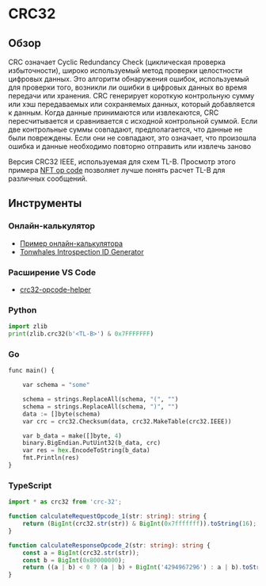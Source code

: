 # CRC32

## Обзор

CRC означает Cyclic Redundancy Check (циклическая проверка избыточности), широко используемый метод проверки целостности цифровых данных. Это алгоритм обнаружения ошибок, используемый для проверки того, возникли ли ошибки в цифровых данных во время передачи или хранения. CRC генерирует короткую контрольную сумму или хэш передаваемых или сохраняемых данных, который добавляется к данным. Когда данные принимаются или извлекаются, CRC пересчитывается и сравнивается с исходной контрольной суммой. Если две контрольные суммы совпадают, предполагается, что данные не были повреждены. Если они не совпадают, это означает, что произошла ошибка и данные необходимо повторно отправить или извлечь заново

Версия CRC32 IEEE, используемая для схем TL-B. Просмотр этого примера [NFT op code](https://github.com/ton-blockchain/TEPs/blob/master/text/0062-nft-standard.md#tl-b-schema) позволяет лучше понять расчет TL-B для различных сообщений.

## Инструменты

### Онлайн-калькулятор

- [Пример онлайн-калькулятора](https://emn178.github.io/online-tools/crc32.html)
- [Tonwhales Introspection ID Generator](https://tonwhales.com/tools/introspection-id)

### Расширение VS Code

- [crc32-opcode-helper](https://marketplace.visualstudio.com/items?itemName=Gusarich.crc32-opcode-helper)

### Python

```python
import zlib
print(zlib.crc32(b'<TL-B>') & 0x7FFFFFFF)
```

### Go

```python
func main() {

	var schema = "some"

	schema = strings.ReplaceAll(schema, "(", "")
	schema = strings.ReplaceAll(schema, ")", "")
	data := []byte(schema)
	var crc = crc32.Checksum(data, crc32.MakeTable(crc32.IEEE))

	var b_data = make([]byte, 4)
	binary.BigEndian.PutUint32(b_data, crc)
	var res = hex.EncodeToString(b_data)
	fmt.Println(res)
}
```

### TypeScript

```typescript
import * as crc32 from 'crc-32';

function calculateRequestOpcode_1(str: string): string {
    return (BigInt(crc32.str(str)) & BigInt(0x7fffffff)).toString(16);
}

function calculateResponseOpcode_2(str: string): string {
    const a = BigInt(crc32.str(str));
    const b = BigInt(0x80000000);
    return ((a | b) < 0 ? (a | b) + BigInt('4294967296') : a | b).toString(16);
}
```
